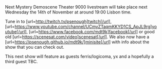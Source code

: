 Next Mystery Demoscene Theater 9000 livestream will take place next Wednesday the 14th of November at around 19:00 Lisbon time.

Tune in to [url=http://twitch.tv/psenough]twitch[/url], [url=https://www.youtube.com/channel/UCmyZTaqmKKYD1CS_ApJL9rg]youtube[/url], [url=https://www.facebook.com/mdt9k]facebook[/url] or good old [url=https://scenesat.com/video]scenesat[/url]. We also now have a [url=https://psenough.github.io/mdt9k/]minisite[/url] with info about the show that you can check out.

This next show will feature as guests ferris/logicoma, yx and a hopefully a third guest TBC.
